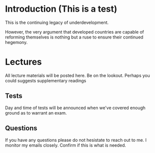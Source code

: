 # Introduction (This is a test)
This is the continuing legacy of underdevelopment.

However, the very argument that developed countries are capable of reforming themselves is nothing but a ruse to ensure their continued hegemony.

# Lectures
All lecture materials will be posted here. Be on the lookout. Perhaps you could suggests supplementary readings

## Tests 
Day and time of tests will be announced when we've covered enough ground as to warrant an exam. 

## Questions
If you have any questions please do not hesistate to reach out to me. I monitor my emails closely.
Confirm if this is what is needed.